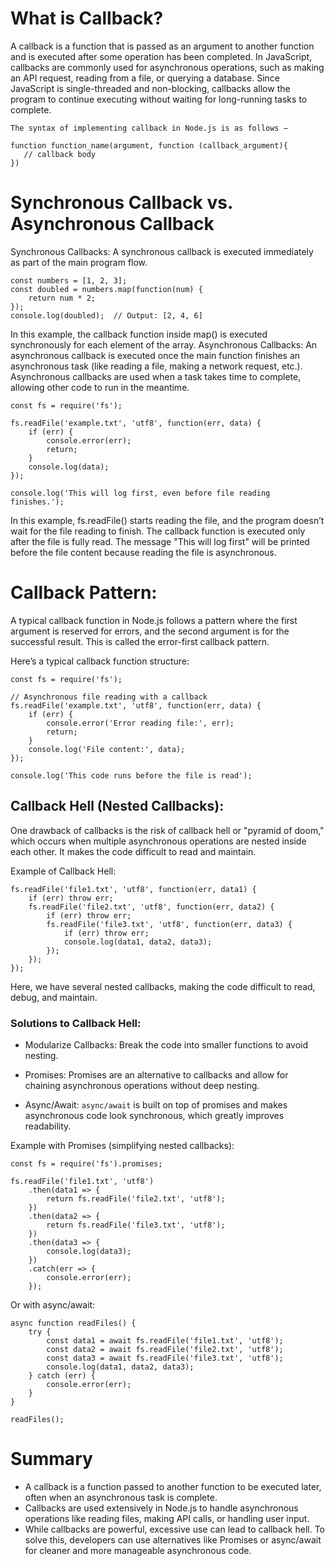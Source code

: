 # What is Callback?
A callback is a function that is passed as an argument to another function and is executed after some operation has been completed. In JavaScript, callbacks are commonly used for asynchronous operations, such as making an API request, reading from a file, or querying a database. Since JavaScript is single-threaded and non-blocking, callbacks allow the program to continue executing without waiting for long-running tasks to complete.
```
The syntax of implementing callback in Node.js is as follows −

function function_name(argument, function (callback_argument){
   // callback body 
})
```

# Synchronous Callback vs. Asynchronous Callback
Synchronous Callbacks:
A synchronous callback is executed immediately as part of the main program flow.
```
const numbers = [1, 2, 3];
const doubled = numbers.map(function(num) {
    return num * 2;
});
console.log(doubled);  // Output: [2, 4, 6]
```
In this example, the callback function inside map() is executed synchronously for each element of the array.
Asynchronous Callbacks:
An asynchronous callback is executed once the main function finishes an asynchronous task (like reading a file, making a network request, etc.).
Asynchronous callbacks are used when a task takes time to complete, allowing other code to run in the meantime.
```
const fs = require('fs');

fs.readFile('example.txt', 'utf8', function(err, data) {
    if (err) {
        console.error(err);
        return;
    }
    console.log(data);
});

console.log('This will log first, even before file reading finishes.');
```
In this example, fs.readFile() starts reading the file, and the program doesn’t wait for the file reading to finish. The callback function is executed only after the file is fully read. The message "This will log first" will be printed before the file content because reading the file is asynchronous.

# Callback Pattern:
A typical callback function in Node.js follows a pattern where the first argument is reserved for errors, and the second argument is for the successful result. This is called the error-first callback pattern.

Here’s a typical callback function structure:
```
const fs = require('fs');

// Asynchronous file reading with a callback
fs.readFile('example.txt', 'utf8', function(err, data) {
    if (err) {
        console.error('Error reading file:', err);
        return;
    }
    console.log('File content:', data);
});

console.log('This code runs before the file is read');

```

## Callback Hell (Nested Callbacks):
One drawback of callbacks is the risk of callback hell or "pyramid of doom," which occurs when multiple asynchronous operations are nested inside each other. It makes the code difficult to read and maintain.

Example of Callback Hell:
```
fs.readFile('file1.txt', 'utf8', function(err, data1) {
    if (err) throw err;
    fs.readFile('file2.txt', 'utf8', function(err, data2) {
        if (err) throw err;
        fs.readFile('file3.txt', 'utf8', function(err, data3) {
            if (err) throw err;
            console.log(data1, data2, data3);
        });
    });
});
```
Here, we have several nested callbacks, making the code difficult to read, debug, and maintain.

### Solutions to Callback Hell:
* Modularize Callbacks:
Break the code into smaller functions to avoid nesting.

* Promises:
Promises are an alternative to callbacks and allow for chaining asynchronous operations without deep nesting.

* Async/Await:
``async/await`` is built on top of promises and makes asynchronous code look synchronous, which greatly improves readability.

Example with Promises (simplifying nested callbacks):
```
const fs = require('fs').promises;

fs.readFile('file1.txt', 'utf8')
    .then(data1 => {
        return fs.readFile('file2.txt', 'utf8');
    })
    .then(data2 => {
        return fs.readFile('file3.txt', 'utf8');
    })
    .then(data3 => {
        console.log(data3);
    })
    .catch(err => {
        console.error(err);
    });
```
Or with async/await:
```
async function readFiles() {
    try {
        const data1 = await fs.readFile('file1.txt', 'utf8');
        const data2 = await fs.readFile('file2.txt', 'utf8');
        const data3 = await fs.readFile('file3.txt', 'utf8');
        console.log(data1, data2, data3);
    } catch (err) {
        console.error(err);
    }
}

readFiles();

```

# Summary
* A callback is a function passed to another function to be executed later, often when an asynchronous task is complete.
* Callbacks are used extensively in Node.js to handle asynchronous operations like reading files, making API calls, or handling user input.
* While callbacks are powerful, excessive use can lead to callback hell. To solve this, developers can use alternatives like Promises or async/await for cleaner and more manageable asynchronous code.